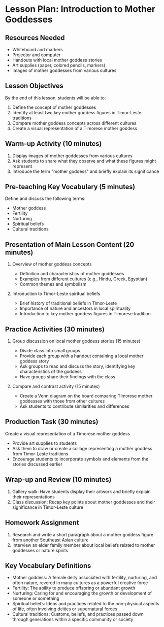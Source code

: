 # Lesson Plan: Introduction to Mother Goddesses

## Resources Needed
- Whiteboard and markers
- Projector and computer
- Handouts with local mother goddess stories
- Art supplies (paper, colored pencils, markers)
- Images of mother goddesses from various cultures

## Lesson Objectives
By the end of this lesson, students will be able to:
1. Define the concept of mother goddesses
2. Identify at least two key mother goddess figures in Timor-Leste traditions
3. Compare mother goddess concepts across different cultures
4. Create a visual representation of a Timorese mother goddess

## Warm-up Activity (10 minutes)
1. Display images of mother goddesses from various cultures
2. Ask students to share what they observe and what these figures might represent
3. Introduce the term "mother goddess" and briefly explain its significance

## Pre-teaching Key Vocabulary (5 minutes)
Define and discuss the following terms:
- Mother goddess
- Fertility
- Nurturing
- Spiritual beliefs
- Cultural traditions

## Presentation of Main Lesson Content (20 minutes)
1. Overview of mother goddess concepts
   - Definition and characteristics of mother goddesses
   - Examples from different cultures (e.g., Hindu, Greek, Egyptian)
   - Common themes and symbolism

2. Introduction to Timor-Leste spiritual beliefs
   - Brief history of traditional beliefs in Timor-Leste
   - Importance of nature and ancestors in local spirituality
   - Introduction to key mother goddess figures in Timorese tradition

## Practice Activities (30 minutes)
1. Group discussion on local mother goddess stories (15 minutes)
   - Divide class into small groups
   - Provide each group with a handout containing a local mother goddess story
   - Ask groups to read and discuss the story, identifying key characteristics of the goddess
   - Have groups share their findings with the class

2. Compare and contrast activity (15 minutes)
   - Create a Venn diagram on the board comparing Timorese mother goddesses with those from other cultures
   - Ask students to contribute similarities and differences

## Production Task (30 minutes)
Create a visual representation of a Timorese mother goddess
- Provide art supplies to students
- Ask them to draw or create a collage representing a mother goddess from Timor-Leste traditions
- Encourage students to incorporate symbols and elements from the stories discussed earlier

## Wrap-up and Review (10 minutes)
1. Gallery walk: Have students display their artwork and briefly explain their representations
2. Class discussion: Recap key points about mother goddesses and their significance in Timor-Leste culture

## Homework Assignment
1. Research and write a short paragraph about a mother goddess figure from another Southeast Asian culture
2. Interview an elder family member about local beliefs related to mother goddesses or nature spirits

## Key Vocabulary Definitions
- Mother goddess: A female deity associated with fertility, nurturing, and often nature, revered in many cultures as a powerful creative force
- Fertility: The ability to produce offspring or abundant growth
- Nurturing: Caring for and encouraging the growth or development of someone or something
- Spiritual beliefs: Ideas and practices related to the non-physical aspects of life, often involving deities or supernatural forces
- Cultural traditions: Customs, beliefs, and practices passed down through generations within a specific community or society